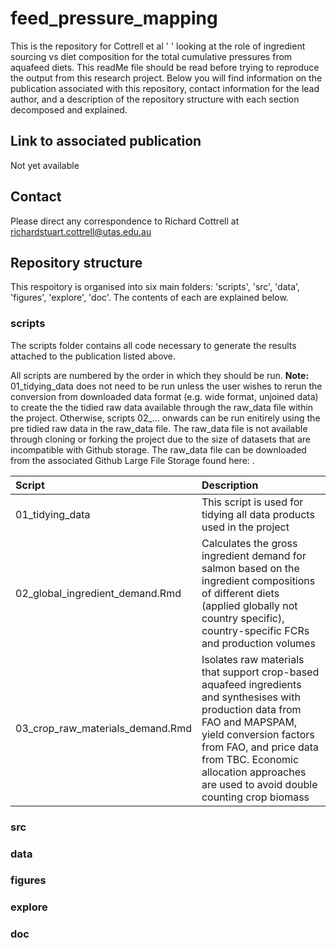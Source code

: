 # feed_pressure_mapping

This is the repository for Cottrell et al ' ' looking at the role of ingredient sourcing vs diet composition for the total cumulative pressures from aquafeed diets. This readMe file should be read before trying to reproduce the output from this research project. Below you will find information on the publication associated with this repository, contact information for the lead author, and a description of the repository structure with each section decomposed and explained.


## Link to associated publication
Not yet available


## Contact
Please direct any correspondence to Richard Cottrell at richardstuart.cottrell@utas.edu.au


## Repository structure

This respoitory is organised into six main folders: 'scripts', 'src', 'data', 'figures', 'explore', 'doc'. The contents of each are explained below.

### scripts

The scripts folder contains all code necessary to generate the results attached to the publication listed above. 

All scripts are numbered by the order in which they should be run. **Note:** 01_tidying_data does not need to be run unless the user wishes to rerun the conversion from downloaded data format (e.g. wide format, unjoined data) to create the the tidied raw data available through the raw_data file within the project. Otherwise, scripts 02_... onwards can be run enitirely using the pre tidied raw data in the raw_data file. The raw_data file is not available through cloning or forking the project due to the size of datasets that are incompatible with Github storage. The raw_data file can be downloaded from the associated Github Large File Storage found here: <ENTER LINK OR DOI>.



| Script            | Description                                                                                              |
|:------------------|:------------------------------------------------------------------------------------------------------|
| 01_tidying_data   | This script is used for tidying all data products used in the project                                 |
| 02_global_ingredient_demand.Rmd | Calculates the gross ingredient demand for salmon based on the ingredient compositions of different diets (applied globally not country specific), country-specific FCRs and production volumes |
| 03_crop_raw_materials_demand.Rmd | Isolates raw materials that support crop-based aquafeed ingredients and synthesises with production data from FAO and MAPSPAM, yield conversion factors from FAO, and price data from TBC. Economic allocation approaches are used to avoid double counting crop biomass |



### src

### data

### figures

### explore

### doc

